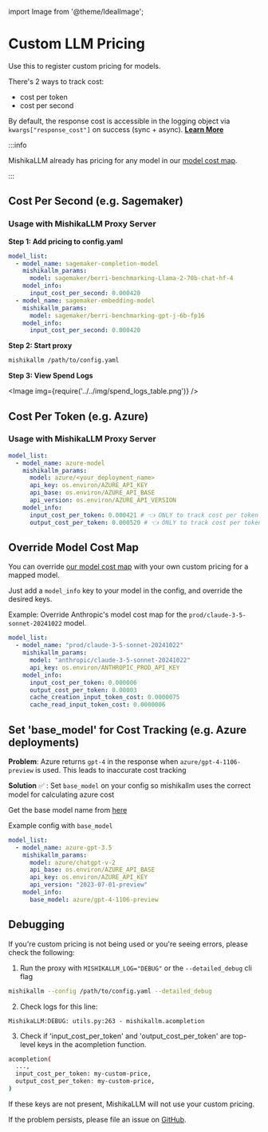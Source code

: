 import Image from '@theme/IdealImage';

# Custom LLM Pricing

Use this to register custom pricing for models. 

There's 2 ways to track cost: 
- cost per token
- cost per second

By default, the response cost is accessible in the logging object via `kwargs["response_cost"]` on success (sync + async). [**Learn More**](../observability/custom_callback.md)

:::info

MishikaLLM already has pricing for any model in our [model cost map](https://github.com/BerriAI/mishikallm/blob/main/model_prices_and_context_window.json). 

:::

## Cost Per Second (e.g. Sagemaker)

### Usage with MishikaLLM Proxy Server

**Step 1: Add pricing to config.yaml**
```yaml
model_list:
  - model_name: sagemaker-completion-model
    mishikallm_params:
      model: sagemaker/berri-benchmarking-Llama-2-70b-chat-hf-4
    model_info:
      input_cost_per_second: 0.000420
  - model_name: sagemaker-embedding-model
    mishikallm_params:
      model: sagemaker/berri-benchmarking-gpt-j-6b-fp16
    model_info:
      input_cost_per_second: 0.000420 
```

**Step 2: Start proxy**

```bash
mishikallm /path/to/config.yaml
```

**Step 3: View Spend Logs**

<Image img={require('../../img/spend_logs_table.png')} />

## Cost Per Token (e.g. Azure)

### Usage with MishikaLLM Proxy Server

```yaml
model_list:
  - model_name: azure-model
    mishikallm_params:
      model: azure/<your_deployment_name>
      api_key: os.environ/AZURE_API_KEY
      api_base: os.environ/AZURE_API_BASE
      api_version: os.environ/AZURE_API_VERSION
    model_info:
      input_cost_per_token: 0.000421 # 👈 ONLY to track cost per token
      output_cost_per_token: 0.000520 # 👈 ONLY to track cost per token
```

## Override Model Cost Map

You can override [our model cost map](https://github.com/BerriAI/mishikallm/blob/main/model_prices_and_context_window.json) with your own custom pricing for a mapped model.

Just add a `model_info` key to your model in the config, and override the desired keys.

Example: Override Anthropic's model cost map for the `prod/claude-3-5-sonnet-20241022` model.

```yaml
model_list:
  - model_name: "prod/claude-3-5-sonnet-20241022"
    mishikallm_params:
      model: "anthropic/claude-3-5-sonnet-20241022"
      api_key: os.environ/ANTHROPIC_PROD_API_KEY
    model_info:
      input_cost_per_token: 0.000006
      output_cost_per_token: 0.00003
      cache_creation_input_token_cost: 0.0000075
      cache_read_input_token_cost: 0.0000006
```

## Set 'base_model' for Cost Tracking (e.g. Azure deployments)

**Problem**: Azure returns `gpt-4` in the response when `azure/gpt-4-1106-preview` is used. This leads to inaccurate cost tracking

**Solution** ✅ :  Set `base_model` on your config so mishikallm uses the correct model for calculating azure cost

Get the base model name from [here](https://github.com/BerriAI/mishikallm/blob/main/model_prices_and_context_window.json)

Example config with `base_model`
```yaml
model_list:
  - model_name: azure-gpt-3.5
    mishikallm_params:
      model: azure/chatgpt-v-2
      api_base: os.environ/AZURE_API_BASE
      api_key: os.environ/AZURE_API_KEY
      api_version: "2023-07-01-preview"
    model_info:
      base_model: azure/gpt-4-1106-preview
```


## Debugging 

If you're custom pricing is not being used or you're seeing errors, please check the following:

1. Run the proxy with `MISHIKALLM_LOG="DEBUG"` or the `--detailed_debug` cli flag

```bash
mishikallm --config /path/to/config.yaml --detailed_debug
```

2. Check logs for this line: 

```
MishikaLLM:DEBUG: utils.py:263 - mishikallm.acompletion
```

3. Check if 'input_cost_per_token' and 'output_cost_per_token' are top-level keys in the acompletion function. 

```bash
acompletion(
  ...,
  input_cost_per_token: my-custom-price, 
  output_cost_per_token: my-custom-price,
)
```

If these keys are not present, MishikaLLM will not use your custom pricing. 

If the problem persists, please file an issue on [GitHub](https://github.com/BerriAI/mishikallm/issues). 
